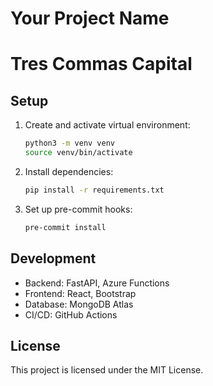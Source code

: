 # Your Project Name
# Tres Commas Capital
## Setup

1. Create and activate virtual environment:
   ```bash
   python3 -m venv venv
   source venv/bin/activate
   ```

2. Install dependencies:
   ```bash
   pip install -r requirements.txt
   ```

3. Set up pre-commit hooks:
   ```bash
   pre-commit install
   ```

## Development

- Backend: FastAPI, Azure Functions
- Frontend: React, Bootstrap
- Database: MongoDB Atlas
- CI/CD: GitHub Actions

## License

This project is licensed under the MIT License.
